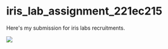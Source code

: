 # iris_lab_assignment_221ec215
Here's my submission for iris labs recruitments.

<img src="C:\Users\hebba\OneDrive\Desktop\Main (1).png"></img>
